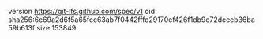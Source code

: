 version https://git-lfs.github.com/spec/v1
oid sha256:6c69a2d6f5a65fcc63ab7f0442fffd29170ef426f1db9c72deecb36ba59b613f
size 153849
